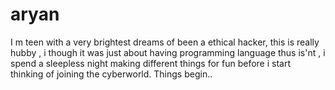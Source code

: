 # aryan
I m teen with a very brightest dreams of been a ethical hacker,  this is really hubby ,  i though it was just about having programming language thus is'nt ,  i spend a sleepless night making different things for fun before i start thinking of joining the cyberworld.  Things begin..
